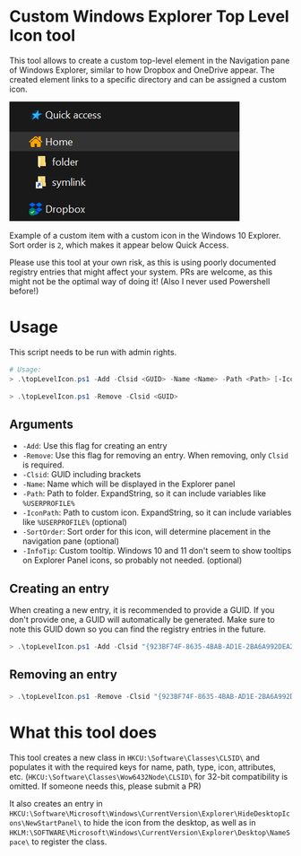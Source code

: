 # Custom Windows Explorer Top Level Icon tool

This tool allows to create a custom top-level element in the Navigation pane of Windows Explorer, similar to how Dropbox and OneDrive appear.
The created element links to a specific directory and can be assigned a custom icon.

![Example of a custom folder in the Windows Explorer pane](example.png)

Example of a custom item with a custom icon in the Windows 10 Explorer. Sort order is `2`, which makes it appear below Quick Access.

Please use this tool at your own risk, as this is using poorly documented registry entries that might affect your system.
PRs are welcome, as this might not be the optimal way of doing it! (Also I never used Powershell before!)

# Usage

This script needs to be run with admin rights.

```powershell
# Usage:
> .\topLevelIcon.ps1 -Add -Clsid <GUID> -Name <Name> -Path <Path> [-IconPath <iconPath>] [-SortOrder <SortOrder>] [-InfoTip <InfoTip>]
```

```powershell
> .\topLevelIcon.ps1 -Remove -Clsid <GUID> 
```

## Arguments

- `-Add`: Use this flag for creating an entry
- `-Remove`: Use this flag for removing an entry. When removing, only `Clsid` is required.
- `-Clsid`: GUID including brackets
- `-Name`: Name which will be displayed in the Explorer panel
- `-Path`: Path to folder. ExpandString, so it can include variables like `%USERPROFILE%`
- `-IconPath`: Path to custom icon. ExpandString, so it can include variables like `%USERPROFILE%` (optional)
- `-SortOrder`: Sort order for this icon, will determine placement in the navigation pane (optional)
- `-InfoTip`: Custom tooltip. Windows 10 and 11 don't seem to show tooltips on Explorer Panel icons, so probably not needed. (optional)

## Creating an entry

When creating a new entry, it is recommended to provide a GUID. If you don't provide one, a GUID will automatically be generated. Make sure to note this GUID down so you can find the registry entries in the future.

```powershell
> .\topLevelIcon.ps1 -Add -Clsid "{923BF74F-8635-4BAB-AD1E-2BA6A992DEA2}" -Name "My custom folder" -Path "C:\path\to\your\folder" -IconPath "C:\path\to\your\icon.ico" -SortOrder 2 -InfoTip "My custom tooltip"
```

## Removing an entry

```powershell
> .\topLevelIcon.ps1 -Remove -Clsid "{923BF74F-8635-4BAB-AD1E-2BA6A992DEA2}"
```

# What this tool does

This tool creates a new class in `HKCU:\Software\Classes\CLSID\` and populates it with the required keys for name, path, type, icon, attributes, etc. (`HKCU:\Software\Classes\Wow6432Node\CLSID\` for 32-bit compatibility is omitted. If someone needs this, please submit a PR) 

It also creates an entry in `HKCU:\Software\Microsoft\Windows\CurrentVersion\Explorer\HideDesktopIcons\NewStartPanel\` to hide the icon from the desktop, as well as in `HKLM:\SOFTWARE\Microsoft\Windows\CurrentVersion\Explorer\Desktop\NameSpace\` to register the class.
